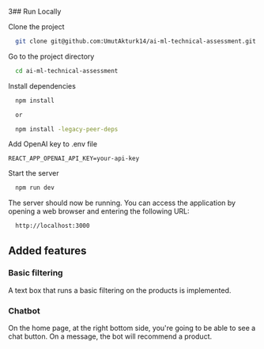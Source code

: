 3## Run Locally

Clone the project

```bash
  git clone git@github.com:UmutAkturk14/ai-ml-technical-assessment.git
```

Go to the project directory

```bash
  cd ai-ml-technical-assessment
```

Install dependencies

```bash
  npm install

  or

  npm install -legacy-peer-deps
```

Add OpenAI key to .env file

```
REACT_APP_OPENAI_API_KEY=your-api-key
```

Start the server

```bash
  npm run dev
```

The server should now be running. You can access the application by opening a web browser and entering the following URL:

```bash
  http://localhost:3000
```

## Added features

### Basic filtering

A text box that runs a basic filtering on the products is implemented.

### Chatbot

On the home page, at the right bottom side, you're going to be able to see a chat button. On a message, the bot will recommend a product.
